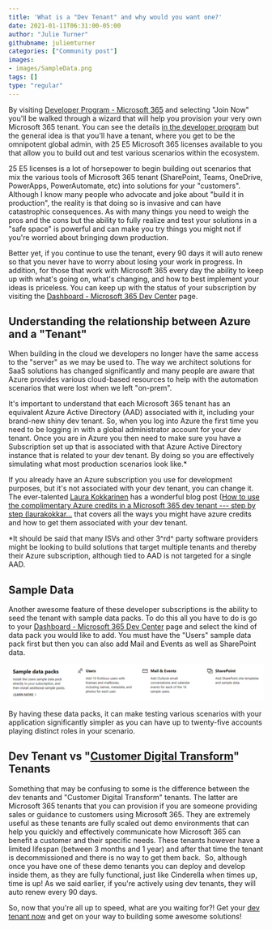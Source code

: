 ```yaml
---
title: 'What is a "Dev Tenant" and why would you want one?'
date: 2021-01-11T06:31:00-05:00
author: "Julie Turner"
githubname: juliemturner
categories: ["Community post"]
images:
- images/SampleData.png
tags: []
type: "regular"
---
```


By visiting [Developer Program - Microsoft
365](https://developer.microsoft.com/microsoft-365/dev-program "Developer Program - Microsoft 365") and
selecting "Join Now" you'll be walked through a wizard that will help
you provision your very own Microsoft 365 tenant. You can see the
details
[in the developer program](https://developer.microsoft.com/microsoft-365/dev-program#Subscription) but
the general idea is that you'll have a tenant, where you get to be the
omnipotent global admin, with 25 E5 Microsoft 365 licenses available to
you that allow you to build out and test various scenarios within the
ecosystem.

25 E5 licenses is a lot of horsepower to begin building out scenarios
that mix the various tools of Microsoft 365 tenant (SharePoint, Teams,
OneDrive, PowerApps, PowerAutomate, etc) into solutions for your
"customers". Although I know many people who advocate and joke about
"build it in production", the reality is that doing so is invasive and
can have catastrophic consequences. As with many things you need to
weigh the pros and the cons but the ability to fully realize and test
your solutions in a "safe space" is powerful and can make you try things
you might not if you're worried about bringing down production.

Better yet, if you continue to use the tenant, every 90 days it will
auto renew so that you never have to worry about losing your work in
progress. In addition, for those that work with Microsoft 365 every day
the ability to keep up with what's going on, what's changing, and how to
best implement your ideas is priceless. You can keep up with the status
of your subscription by visiting the [Dashboard - Microsoft 365 Dev
Center](https://developer.microsoft.com/microsoft-365/profile "Dashboard - Microsoft 365 Dev Center")
page.

## Understanding the relationship between Azure and a "Tenant"

When building in the cloud we developers no longer have the same access
to the "server" as we may be used to. The way we architect solutions for
SaaS solutions has changed significantly and many people are aware that
Azure provides various cloud-based resources to help with the automation
scenarios that were lost when we left "on-prem".

It's important to understand that each Microsoft 365 tenant has an
equivalent Azure Active Directory (AAD) associated with it, including
your brand-new shiny dev tenant. So, when you log into Azure the first
time you need to be logging in with a global administrator account for
your dev tenant. Once you are in Azure you then need to make sure you
have a Subscription set up that is associated with that Azure Active
Directory instance that is related to your dev tenant. By doing so you
are effectively simulating what most production scenarios look like.\* 

If you already have an Azure subscription you use for development
purposes, but it's not associated with your dev tenant, you can change
it. The ever-talented [Laura
Kokkarinen](https://twitter.com/LauraKokkarinen "Laura Kokkarinen Twitter") has
a wonderful blog post ([How to use the complimentary Azure credits in a
Microsoft 365 dev tenant --- step by step
(laurakokkar\...](https://laurakokkarinen.com/how-to-use-the-complimentary-azure-credits-in-a-microsoft-365-developer-tenant-step-by-step/)
that covers all the ways you might have azure credits and how to get
them associated with your dev tenant.

\*It should be said that many ISVs and other 3^rd^ party software
providers might be looking to build solutions that target multiple
tenants and thereby their Azure subscription, although tied to AAD is
not targeted for a single AAD.

## Sample Data

Another awesome feature of these developer subscriptions is the ability
to seed the tenant with sample data packs. To do this all you have to do
is go to your [Dashboard - Microsoft 365 Dev
Center](https://developer.microsoft.com/microsoft-365/profile "Dashboard - Microsoft 365 Dev Center")
page and select  the kind of data pack you would like to add. You must
have the "Users" sample data pack first but then you can also add Mail
and Events as well as SharePoint data.

![SampleData.png](images/SampleData.png)

By having these data packs, it can make testing various scenarios with
your application significantly simpler as you can have up to twenty-five
accounts playing distinct roles in your scenario.

## Dev Tenant vs "[Customer Digital Transform](https://cdx.transform.microsoft.com/ "Customer Digital Transform Site")" Tenants

Something that may be confusing to some is the difference between the
dev tenants and "Customer Digital Transform" tenants. The latter are
Microsoft 365 tenants that you can provision if you are someone
providing sales or guidance to customers using Microsoft 365. They are
extremely useful as these tenants are fully scaled out demo environments
that can help you quickly and effectively communicate how Microsoft 365
can benefit a customer and their specific needs. These tenants however
have a limited lifespan (between 3 months and 1 year) and after that
time the tenant is decommissioned and there is no way to get them back. 
So, although once you have one of these demo tenants you can deploy and
develop inside them, as they are fully functional, just like Cinderella
when times up, time is up! As we said earlier, if you're actively using
dev tenants, they will auto renew every 90 days.

So, now that you're all up to speed, what are you waiting for?! Get
your [dev tenant
now](https://developer.microsoft.com/microsoft-365/dev-program "Developer Program - Microsoft 365")
and get on your way to building some awesome solutions!

